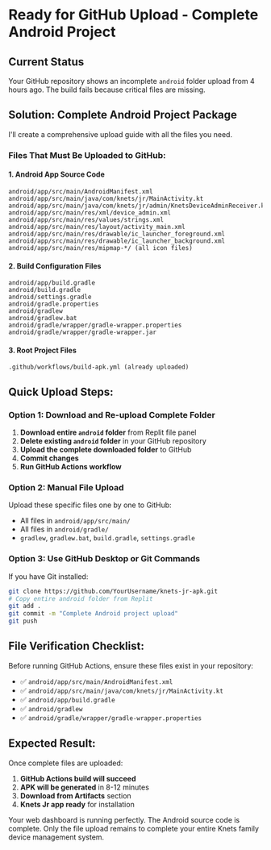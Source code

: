 # Ready for GitHub Upload - Complete Android Project

## Current Status

Your GitHub repository shows an incomplete `android` folder upload from 4 hours ago. The build fails because critical files are missing.

## Solution: Complete Android Project Package

I'll create a comprehensive upload guide with all the files you need.

### Files That Must Be Uploaded to GitHub:

#### 1. Android App Source Code
```
android/app/src/main/AndroidManifest.xml
android/app/src/main/java/com/knets/jr/MainActivity.kt
android/app/src/main/java/com/knets/jr/admin/KnetsDeviceAdminReceiver.kt
android/app/src/main/res/xml/device_admin.xml
android/app/src/main/res/values/strings.xml
android/app/src/main/res/layout/activity_main.xml
android/app/src/main/res/drawable/ic_launcher_foreground.xml
android/app/src/main/res/drawable/ic_launcher_background.xml
android/app/src/main/res/mipmap-*/ (all icon files)
```

#### 2. Build Configuration Files
```
android/app/build.gradle
android/build.gradle
android/settings.gradle
android/gradle.properties
android/gradlew
android/gradlew.bat
android/gradle/wrapper/gradle-wrapper.properties
android/gradle/wrapper/gradle-wrapper.jar
```

#### 3. Root Project Files
```
.github/workflows/build-apk.yml (already uploaded)
```

## Quick Upload Steps:

### Option 1: Download and Re-upload Complete Folder
1. **Download entire `android` folder** from Replit file panel
2. **Delete existing `android` folder** in your GitHub repository
3. **Upload the complete downloaded folder** to GitHub
4. **Commit changes**
5. **Run GitHub Actions workflow**

### Option 2: Manual File Upload
Upload these specific files one by one to GitHub:
- All files in `android/app/src/main/`
- All files in `android/gradle/`
- `gradlew`, `gradlew.bat`, `build.gradle`, `settings.gradle`

### Option 3: Use GitHub Desktop or Git Commands
If you have Git installed:
```bash
git clone https://github.com/YourUsername/knets-jr-apk.git
# Copy entire android folder from Replit
git add .
git commit -m "Complete Android project upload"
git push
```

## File Verification Checklist:

Before running GitHub Actions, ensure these files exist in your repository:
- ✅ `android/app/src/main/AndroidManifest.xml`
- ✅ `android/app/src/main/java/com/knets/jr/MainActivity.kt`
- ✅ `android/app/build.gradle`
- ✅ `android/gradlew`
- ✅ `android/gradle/wrapper/gradle-wrapper.properties`

## Expected Result:

Once complete files are uploaded:
1. **GitHub Actions build will succeed**
2. **APK will be generated** in 8-12 minutes
3. **Download from Artifacts** section
4. **Knets Jr app ready** for installation

Your web dashboard is running perfectly. The Android source code is complete. Only the file upload remains to complete your entire Knets family device management system.